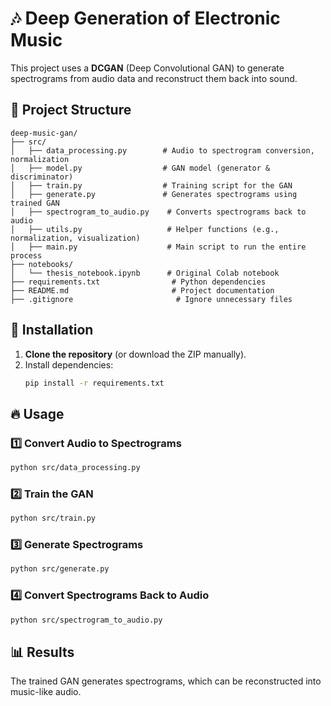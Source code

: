 # 🎶 Deep Generation of Electronic Music

This project uses a **DCGAN** (Deep Convolutional GAN) to generate spectrograms from audio data and reconstruct them back into sound.

## 📌 Project Structure
```
deep-music-gan/
├── src/
│   ├── data_processing.py        # Audio to spectrogram conversion, normalization
│   ├── model.py                  # GAN model (generator & discriminator)
│   ├── train.py                  # Training script for the GAN
│   ├── generate.py               # Generates spectrograms using trained GAN
│   ├── spectrogram_to_audio.py    # Converts spectrograms back to audio
│   ├── utils.py                   # Helper functions (e.g., normalization, visualization)
│   ├── main.py                    # Main script to run the entire process
├── notebooks/
│   └── thesis_notebook.ipynb      # Original Colab notebook
├── requirements.txt                # Python dependencies
├── README.md                       # Project documentation
├── .gitignore                       # Ignore unnecessary files
```

## 🚀 Installation

1. **Clone the repository** (or download the ZIP manually).
2. Install dependencies:
   ```bash
   pip install -r requirements.txt
   ```

## 🔥 Usage

### **1️⃣ Convert Audio to Spectrograms**
```bash
python src/data_processing.py
```
### **2️⃣ Train the GAN**
```bash
python src/train.py
```
### **3️⃣ Generate Spectrograms**
```bash
python src/generate.py
```
### **4️⃣ Convert Spectrograms Back to Audio**
```bash
python src/spectrogram_to_audio.py
```

## 📊 Results
The trained GAN generates spectrograms, which can be reconstructed into music-like audio.

